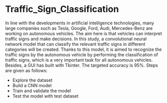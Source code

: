 # Traffic_Sign_Classification
In line with the developments in artificial intelligence technologies, many large companies such as Tesla, Google, Ford, Audi, Mercedes-Benz are working on autonomous vehicles. 
The aim here is that vehicles can interpret traffic signs and make decisions. In this study, a convolutional neural network model that can classify the relevant traffic signs in different categories will be created. 
Thanks to this model, it is aimed to recognize the traffic signs by the autonomous vehicle by performing the classification of traffic signs, which is a very important task for all autonomous vehicles. Besides, a GUI has built with Tkinter. 
The targeted accuracy is 95%.
Steps are given as follows:
- Explore the dataset
- Build a CNN model
- Train and validate the model
- Test the model with test dataset
